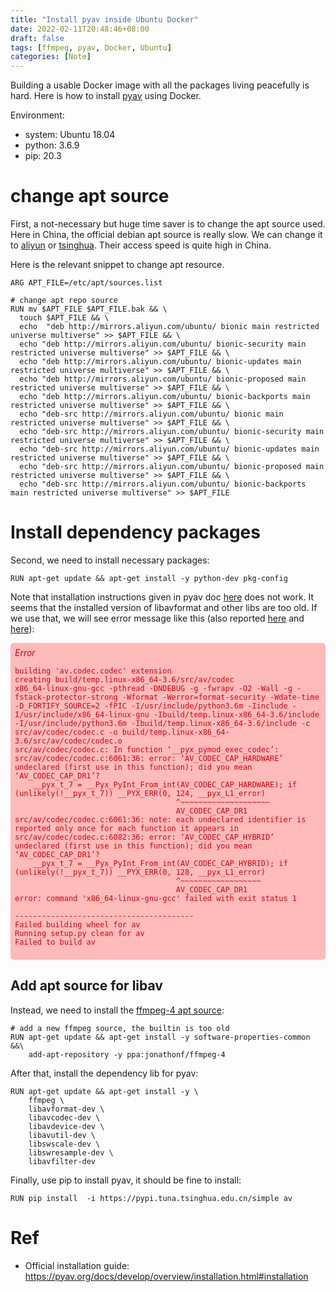```yaml
---
title: "Install pyav inside Ubuntu Docker"
date: 2022-02-11T20:48:46+08:00
draft: false
tags: [ffmpeg, pyav, Docker, Ubuntu]
categories: [Note]
---
```


Building a usable Docker image with all the packages living peacefully is hard.
Here is how to install [pyav](https://github.com/PyAV-Org/PyAV) using Docker.

<!--more-->

Environment:

- system: Ubuntu 18.04
- python: 3.6.9
- pip: 20.3

# change apt source

First, a not-necessary but huge time saver is to change the apt source used.
Here in China, the official debian apt source is really slow.
We can change it to [aliyun](https://developer.aliyun.com/mirror/ubuntu) or [tsinghua](https://mirrors.tuna.tsinghua.edu.cn/help/ubuntu/). Their access speed is quite high in China.

Here is the relevant snippet to change apt resource.

```docker
ARG APT_FILE=/etc/apt/sources.list

# change apt repo source
RUN mv $APT_FILE $APT_FILE.bak && \
  touch $APT_FILE && \
  echo  "deb http://mirrors.aliyun.com/ubuntu/ bionic main restricted universe multiverse" >> $APT_FILE && \
  echo "deb http://mirrors.aliyun.com/ubuntu/ bionic-security main restricted universe multiverse" >> $APT_FILE && \
  echo "deb http://mirrors.aliyun.com/ubuntu/ bionic-updates main restricted universe multiverse" >> $APT_FILE && \
  echo "deb http://mirrors.aliyun.com/ubuntu/ bionic-proposed main restricted universe multiverse" >> $APT_FILE && \
  echo "deb http://mirrors.aliyun.com/ubuntu/ bionic-backports main restricted universe multiverse" >> $APT_FILE && \
  echo "deb-src http://mirrors.aliyun.com/ubuntu/ bionic main restricted universe multiverse" >> $APT_FILE && \
  echo "deb-src http://mirrors.aliyun.com/ubuntu/ bionic-security main restricted universe multiverse" >> $APT_FILE && \
  echo "deb-src http://mirrors.aliyun.com/ubuntu/ bionic-updates main restricted universe multiverse" >> $APT_FILE && \
  echo "deb-src http://mirrors.aliyun.com/ubuntu/ bionic-proposed main restricted universe multiverse" >> $APT_FILE && \
  echo "deb-src http://mirrors.aliyun.com/ubuntu/ bionic-backports main restricted universe multiverse" >> $APT_FILE
```

# Install dependency packages

Second, we need to install necessary packages:

```docker
RUN apt-get update && apt-get install -y python-dev pkg-config
```

Note that installation instructions given in pyav doc [here](https://pyav.org/docs/develop/overview/installation.html#ubuntu-18-04-lts) does not work.
It seems that the installed version of libavformat and other libs are too old.
If we use that, we will see error message like this (also reported [here](https://github.com/aiortc/aiortc/issues/326) and [here](https://stackoverflow.com/q/66235459/6064933)):

<style type="text/css">
@import url('//maxcdn.bootstrapcdn.com/font-awesome/4.2.0/css/font-awesome.min.css');

.error-msg {
    color: #D8000C;
    background-color: #FFBABA;
    margin: 5px 0;
    margin-bottom: 5px;
    padding: 5px;
    border-radius: 5px 5px 5px 5px;
    border: 2px solid transparent;
    border-color: transparent;
}
</style>

<div class="error-msg">
    <i class="fa fa-times-circle"> Error</i></br>

    building 'av.codec.codec' extension
    creating build/temp.linux-x86_64-3.6/src/av/codec
    x86_64-linux-gnu-gcc -pthread -DNDEBUG -g -fwrapv -O2 -Wall -g -fstack-protector-strong -Wformat -Werror=format-security -Wdate-time -D_FORTIFY_SOURCE=2 -fPIC -I/usr/include/python3.6m -Iinclude -I/usr/include/x86_64-linux-gnu -Ibuild/temp.linux-x86_64-3.6/include -I/usr/include/python3.6m -Ibuild/temp.linux-x86_64-3.6/include -c src/av/codec/codec.c -o build/temp.linux-x86_64-3.6/src/av/codec/codec.o
    src/av/codec/codec.c: In function ‘__pyx_pymod_exec_codec’:
    src/av/codec/codec.c:6061:36: error: ‘AV_CODEC_CAP_HARDWARE’ undeclared (first use in this function); did you mean ‘AV_CODEC_CAP_DR1’?
        __pyx_t_7 = __Pyx_PyInt_From_int(AV_CODEC_CAP_HARDWARE); if (unlikely(!__pyx_t_7)) __PYX_ERR(0, 124, __pyx_L1_error)
                                        ^~~~~~~~~~~~~~~~~~~~~
                                        AV_CODEC_CAP_DR1
    src/av/codec/codec.c:6061:36: note: each undeclared identifier is reported only once for each function it appears in
    src/av/codec/codec.c:6082:36: error: ‘AV_CODEC_CAP_HYBRID’ undeclared (first use in this function); did you mean ‘AV_CODEC_CAP_DR1’?
        __pyx_t_7 = __Pyx_PyInt_From_int(AV_CODEC_CAP_HYBRID); if (unlikely(!__pyx_t_7)) __PYX_ERR(0, 128, __pyx_L1_error)
                                        ^~~~~~~~~~~~~~~~~~~
                                        AV_CODEC_CAP_DR1
    error: command 'x86_64-linux-gnu-gcc' failed with exit status 1

    ----------------------------------------
    Failed building wheel for av
    Running setup.py clean for av
    Failed to build av
</div>

## Add apt source for libav

Instead, we need to install the [ffmpeg-4 apt source](https://launchpad.net/~jonathonf/+archive/ubuntu/ffmpeg-4):

```
# add a new ffmpeg source, the builtin is too old
RUN apt-get update && apt-get install -y software-properties-common &&\
    add-apt-repository -y ppa:jonathonf/ffmpeg-4
```

After that, install the dependency lib for pyav:

```
RUN apt-get update && apt-get install -y \
    ffmpeg \
    libavformat-dev \
    libavcodec-dev \
    libavdevice-dev \
    libavutil-dev \
    libswscale-dev \
    libswresample-dev \
    libavfilter-dev
```

Finally, use pip to install pyav, it should be fine to install:

```
RUN pip install  -i https://pypi.tuna.tsinghua.edu.cn/simple av
```

# Ref

+ Official installation guide: https://pyav.org/docs/develop/overview/installation.html#installation
